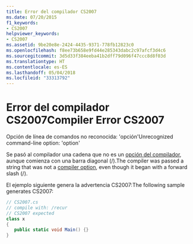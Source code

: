 ```yaml
---
title: Error del compilador CS2007
ms.date: 07/20/2015
f1_keywords:
- CS2007
helpviewer_keywords:
- CS2007
ms.assetid: 9be20e8e-2424-4435-9371-778fb12823c0
ms.openlocfilehash: f8ee73b658e9fd44e285343dabc2c97afcf3d4c6
ms.sourcegitcommit: 3d5d33f384eeba41b2dff79d096f47ccc8d8f03d
ms.translationtype: HT
ms.contentlocale: es-ES
ms.lasthandoff: 05/04/2018
ms.locfileid: "33313792"
---
```

# <a name="compiler-error-cs2007"></a><span data-ttu-id="dc54e-102">Error del compilador CS2007</span><span class="sxs-lookup"><span data-stu-id="dc54e-102">Compiler Error CS2007</span></span>
<span data-ttu-id="dc54e-103">Opción de línea de comandos no reconocida: 'opción'</span><span class="sxs-lookup"><span data-stu-id="dc54e-103">Unrecognized command-line option: 'option'</span></span>  
  
 <span data-ttu-id="dc54e-104">Se pasó al compilador una cadena que no es un [opción del compilador](../../csharp/language-reference/compiler-options/index.md), aunque comienza con una barra diagonal (/).</span><span class="sxs-lookup"><span data-stu-id="dc54e-104">The compiler was passed a string that was not a [compiler option](../../csharp/language-reference/compiler-options/index.md), even though it began with a forward slash (/).</span></span>  
  
 <span data-ttu-id="dc54e-105">El ejemplo siguiente genera la advertencia CS2007:</span><span class="sxs-lookup"><span data-stu-id="dc54e-105">The following sample generates CS2007:</span></span>  
  
```csharp  
// CS2007.cs  
// compile with: /recur  
// CS2007 expected  
class x  
{  
   public static void Main() {}  
}  
```
